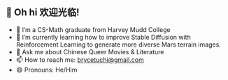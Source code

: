## 🏮 Oh hi 欢迎光临! 

<!--
**btuchi/btuchi** is a ✨ _special_ ✨ repository because its `README.md` (this file) appears on your GitHub profile.
Here are some ideas to get you started:
-->

- 🔭 I’m a CS-Math graduate from Harvey Mudd College
- 🌱 I’m currently learning how to improve Stable Diffusion with Reinforcement Learning to generate more diverse Mars terrain images.
- 💬 Ask me about Chinese Queer Movies & Literature
- 📫 How to reach me: brycetuchi@gmail.com
- 😄 Pronouns: He/Him
